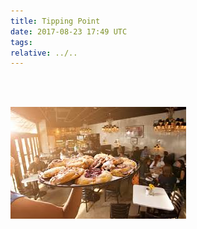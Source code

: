 ```yaml
---
title: Tipping Point
date: 2017-08-23 17:49 UTC
tags:
relative: ../..
---
```


<br><br> 


<div class="row">
	<div class="col-md-4">
			<img src="../images/food1.jpg"/> 
		</div>
	<div class="col-md-4">
		<!--div class="row">
			<div class="col-md-6">
				<a  href="../restaurants/tipping-point"><h1> Tipping Point</h1> </a>
			</div>
			
		</div-->
		
		<div class="row">
			<div class="col-md-12">
				5015 Hampstead High St<br>
				Montgomery, AL 36116<br>
				Phone number: (334) 260-9110<br>
				<b>Millitary Discount: 10%</b><br>
				 <a href="tippingpointhampstead.com" >Company Website</a><br><br>
				<div class="rw-ui-container" data-title="tipping-point"></div>
				<br>
				<br>	
			</div>
		</div>
	</div>
	

	<div class="col-md-4">
		<div id="googleMap" style="width:100%;height:300px;"></div>
	</div>
</div>


<br><br>
Here's some information about the restaurant.. Tipping point is a great place to eat and meet some of the locals of Montgomery Alabama. This restaurant offers some of the best food in town! 


__What is Lorem Ipsum?__

Lorem Ipsum is simply dummy text of the printing and typesetting industry. Lorem Ipsum has been the industry's standard dummy text ever since the 1500s, when an unknown printer took a galley of type and scrambled it to make a type specimen book. It has survived not only five centuries, but also the leap into electronic typesetting, remaining essentially unchanged. It was popularised in the 1960s with the release of Letraset sheets containing Lorem Ipsum passages, and more recently with desktop publishing software like Aldus PageMaker including versions of Lorem Ipsum.
Why do we use it?

It is a long established fact that a reader will be distracted by the readable content of a page when looking at its layout. The point of using Lorem Ipsum is that it has a more-or-less normal distribution of letters, as opposed to using 'Content here, content here', making it look like readable English. Many desktop publishing packages and web page editors now use Lorem Ipsum as their default model text, and a search for 'lorem ipsum' will uncover many web sites still in their infancy. Various versions have evolved over the years, sometimes by accident, sometimes on purpose (injected humour and the like).

<script>
function myMap() {
var myLatLng = {lat: 32.3125, lng: -86.1859};
var mapProp= {
    center:new google.maps.LatLng(myLatLng),
    zoom:15,
};
var map=new google.maps.Map(document.getElementById("googleMap"),mapProp);
var marker = new google.maps.Marker({
          position: myLatLng,
          map: map,
          title: 'Hello World!'
        });

}
</script>

<script src="https://maps.googleapis.com/maps/api/js?key=AIzaSyAkfW1SjtAsK7xNwzQJ3p5chyoUYdA3qSE&callback=myMap"></script>

</div>
</div>

